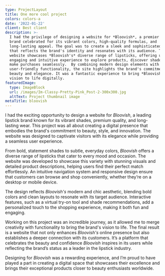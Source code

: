 ```yaml
---
type: ProjectLayout
title: One more cool project
colors: colors-a
date: '2022-01-22'
client: Best client
description: >-
  I had the privilege of designing a website for *Bloovish*, a premier lipstick
  brand celebrated for its vibrant colors, high-quality formulas, and
  long-lasting appeal. The goal was to create a sleek and sophisticated platform
  that reflects the brand's identity and resonates with its audience. The
  website showcases *Bloovish's* diverse range of lipsticks, offering users an
  engaging and intuitive experience to explore products, discover shades, and
  make purchases seamlessly.  By combining modern design elements with
  user-friendly functionality, the site highlights the brand's commitment to
  beauty and elegance. It was a fantastic experience to bring *Bloovish's*
  vision to life digitally.
featuredImage:
  type: ImageBlock
  url: /images/Im-Classy-Pretty-Pink_Post-2-300x300.jpg
  altText: Project thumbnail image
metaTitle: bloovish
---
```

I had the exciting opportunity to design a website for *Bloovish*, a leading lipstick brand known for its vibrant shades, premium quality, and long-lasting wear. This project was all about creating a digital presence that embodies the brand's commitment to beauty, style, and innovation. The website was designed to captivate visitors with its elegance while providing a seamless user experience.

From bold, statement shades to subtle, everyday colors, *Bloovish* offers a diverse range of lipsticks that cater to every mood and occasion. The website was developed to showcase this variety with stunning visuals and detailed product descriptions, helping users find their perfect match effortlessly. An intuitive navigation system and responsive design ensure that customers can browse and shop conveniently, whether they’re on a desktop or mobile device.

The design reflects *Bloovish's* modern and chic aesthetic, blending bold colors and clean layouts to resonate with its target audience. Interactive features, such as a virtual try-on tool and shade recommendations, add a personalized touch to the shopping experience, making it both fun and engaging.

Working on this project was an incredible journey, as it allowed me to merge creativity with functionality to bring the brand's vision to life. The final result is a website that not only enhances *Bloovish's* online presence but also establishes a deeper connection with its customers. It’s a platform that celebrates the beauty and confidence *Bloovish* inspires in its users while reflecting the brand’s status as a leader in the lipstick industry.

Designing for *Bloovish* was a rewarding experience, and I’m proud to have played a part in creating a digital space that showcases their excellence and brings their exceptional products closer to beauty enthusiasts worldwide.
